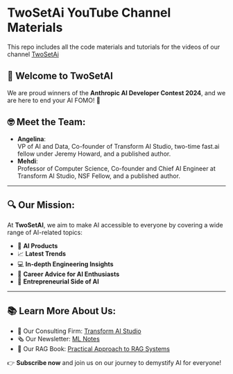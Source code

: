 # TwoSetAi YouTube Channel Materials

This repo includes all the code materials and tutorials for the videos of our channel [TwoSetAi](https://www.youtube.com/@TwoSetAI)

## 🌟 Welcome to TwoSetAI

We are proud winners of the **Anthropic AI Developer Contest 2024**, and we are here to end your AI FOMO! 🚀

## 🤓 Meet the Team:

- **Angelina**:  
  VP of AI and Data, Co-founder of Transform AI Studio, two-time fast.ai fellow under Jeremy Howard, and a published author.
- **Mehdi**:  
  Professor of Computer Science, Co-founder and Chief AI Engineer at Transform AI Studio, NSF Fellow, and a published author.

---

## 🔍 Our Mission:

At **TwoSetAI**, we aim to make AI accessible to everyone by covering a wide range of AI-related topics:

- 🤖 **AI Products**
- 📈 **Latest Trends**
- 💻 **In-depth Engineering Insights**
- 💼 **Career Advice for AI Enthusiasts**
- 🚀 **Entrepreneurial Side of AI**

---

## 📚 Learn More About Us:

- 📌 Our Consulting Firm: [Transform AI Studio](https://www.transformaistudio.com/)
- 🗞️ Our Newsletter: [ML Notes](https://mlnotes.substack.com/)
- 📙 Our RAG Book: [Practical Approach to RAG Systems](https://angelinamagr.gumroad.com/l/practical-approach-to-RAG-systems)

👉 **Subscribe now** and join us on our journey to demystify AI for everyone!
